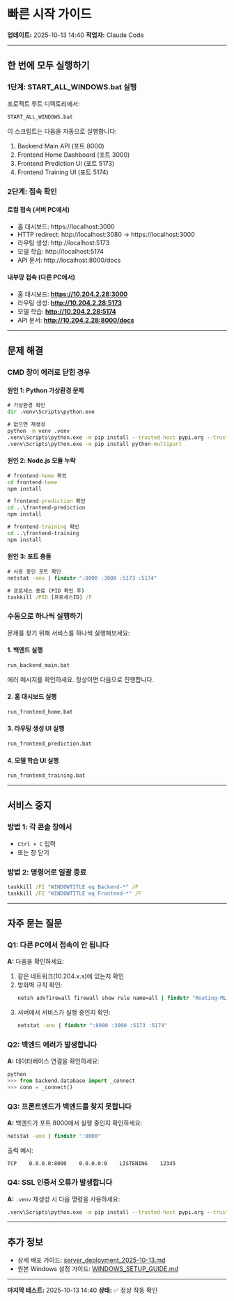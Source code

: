 # 빠른 시작 가이드

**업데이트:** 2025-10-13 14:40
**작업자:** Claude Code

---

## 한 번에 모두 실행하기

### 1단계: START_ALL_WINDOWS.bat 실행

프로젝트 루트 디렉토리에서:

```cmd
START_ALL_WINDOWS.bat
```

이 스크립트는 다음을 자동으로 실행합니다:
1. Backend Main API (포트 8000)
2. Frontend Home Dashboard (포트 3000)
3. Frontend Prediction UI (포트 5173)
4. Frontend Training UI (포트 5174)

### 2단계: 접속 확인

#### 로컬 접속 (서버 PC에서)
- 홈 대시보드: https://localhost:3000
- HTTP redirect: http://localhost:3080 -> https://localhost:3000
- 라우팅 생성: http://localhost:5173
- 모델 학습: http://localhost:5174
- API 문서: http://localhost:8000/docs

#### 내부망 접속 (다른 PC에서)
- 홈 대시보드: **https://10.204.2.28:3000**
- 라우팅 생성: **http://10.204.2.28:5173**
- 모델 학습: **http://10.204.2.28:5174**
- API 문서: **http://10.204.2.28:8000/docs**

---

## 문제 해결

### CMD 창이 에러로 닫힌 경우

#### 원인 1: Python 가상환경 문제
```cmd
# 가상환경 확인
dir .venv\Scripts\python.exe

# 없으면 재생성
python -m venv .venv
.venv\Scripts\python.exe -m pip install --trusted-host pypi.org --trusted-host files.pythonhosted.org -r requirements.txt
.venv\Scripts\python.exe -m pip install python-multipart
```

#### 원인 2: Node.js 모듈 누락
```cmd
# frontend-home 확인
cd frontend-home
npm install

# frontend-prediction 확인
cd ..\frontend-prediction
npm install

# frontend-training 확인
cd ..\frontend-training
npm install
```

#### 원인 3: 포트 충돌
```cmd
# 사용 중인 포트 확인
netstat -ano | findstr ":8000 :3000 :5173 :5174"

# 프로세스 종료 (PID 확인 후)
taskkill /PID [프로세스ID] /F
```

### 수동으로 하나씩 실행하기

문제를 찾기 위해 서비스를 하나씩 실행해보세요:

#### 1. 백엔드 실행
```cmd
run_backend_main.bat
```

에러 메시지를 확인하세요. 정상이면 다음으로 진행합니다.

#### 2. 홈 대시보드 실행
```cmd
run_frontend_home.bat
```

#### 3. 라우팅 생성 UI 실행
```cmd
run_frontend_prediction.bat
```

#### 4. 모델 학습 UI 실행
```cmd
run_frontend_training.bat
```

---

## 서비스 중지

### 방법 1: 각 콘솔 창에서
- `Ctrl + C` 입력
- 또는 창 닫기

### 방법 2: 명령어로 일괄 종료
```cmd
taskkill /FI "WINDOWTITLE eq Backend-*" /F
taskkill /FI "WINDOWTITLE eq Frontend-*" /F
```

---

## 자주 묻는 질문

### Q1: 다른 PC에서 접속이 안 됩니다
**A:** 다음을 확인하세요:
1. 같은 네트워크(10.204.x.x)에 있는지 확인
2. 방화벽 규칙 확인:
   ```cmd
   netsh advfirewall firewall show rule name=all | findstr "Routing-ML"
   ```
3. 서버에서 서비스가 실행 중인지 확인:
   ```cmd
   netstat -ano | findstr ":8000 :3000 :5173 :5174"
   ```

### Q2: 백엔드 에러가 발생합니다
**A:** 데이터베이스 연결을 확인하세요:
```python
python
>>> from backend.database import _connect
>>> conn = _connect()
```

### Q3: 프론트엔드가 백엔드를 찾지 못합니다
**A:** 백엔드가 포트 8000에서 실행 중인지 확인하세요:
```cmd
netstat -ano | findstr ":8000"
```

출력 예시:
```
TCP    0.0.0.0:8000    0.0.0.0:0    LISTENING    12345
```

### Q4: SSL 인증서 오류가 발생합니다
**A:** `.venv` 재생성 시 다음 명령을 사용하세요:
```cmd
.venv\Scripts\python.exe -m pip install --trusted-host pypi.org --trusted-host files.pythonhosted.org -r requirements.txt
```

---

## 추가 정보

- 상세 배포 가이드: [server_deployment_2025-10-13.md](server_deployment_2025-10-13.md)
- 원본 Windows 설정 가이드: [WINDOWS_SETUP_GUIDE.md](../../../WINDOWS_SETUP_GUIDE.md)

---

**마지막 테스트:** 2025-10-13 14:40
**상태:** ✅ 정상 작동 확인

